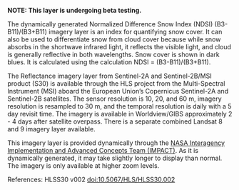**NOTE: This layer is undergoing beta testing.**

The dynamically generated Normalized Difference Snow Index (NDSI) (B3-B11)/(B3+B11) imagery layer is an index for quantifying snow cover. It can also be used to differentiate snow from cloud cover because while snow absorbs in the shortwave infrared light, it reflects the visible light, and cloud is generally reflective in both wavelengths. Snow cover is shown in dark blues. It is calculated using the calculation NDSI = (B3-B11)/(B3+B11).

The Reflectance imagery layer from Sentinel-2A and Sentinel-2B/MSI product (S30) is available through the HLS project from the Multi-Spectral Instrument (MSI) aboard the European Union’s Copernicus Sentinel-2A and Sentinel-2B satellites. The sensor resolution is 10, 20, and 60 m, imagery resolution is resampled to 30 m, and the temporal resolution is daily with a 5 day revisit time. The imagery is available in Worldview/GIBS approximately 2 - 4 days after satellite overpass. There is a separate combined Landsat 8 and 9 imagery layer available.

This imagery layer is provided dynamically through the [NASA Interagency Implementation and Advanced Concepts Team (IMPACT)](https://earthdata.nasa.gov/esds/impact). As it is dynamically generated, it may take slightly longer to display than normal. The imagery is only available at higher zoom levels.

References: HLSS30 v002 [doi:10.5067/HLS/HLSS30.002](https://doi.org/10.5067/HLS/HLSS30.002)